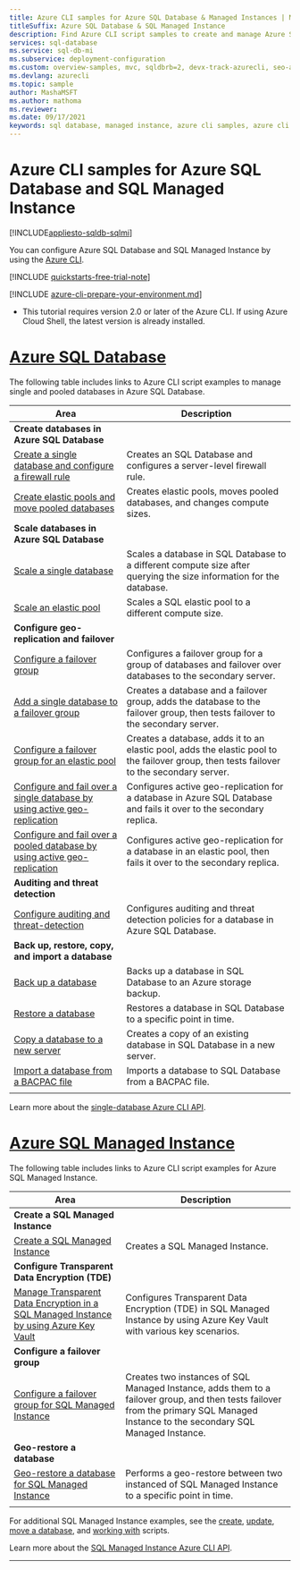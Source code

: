 ```yaml
---
title: Azure CLI samples for Azure SQL Database & Managed Instances | Microsoft Docs
titleSuffix: Azure SQL Database & SQL Managed Instance 
description: Find Azure CLI script samples to create and manage Azure SQL Database and Azure SQL Managed Instance.
services: sql-database
ms.service: sql-db-mi
ms.subservice: deployment-configuration
ms.custom: overview-samples, mvc, sqldbrb=2, devx-track-azurecli, seo-azure-cli
ms.devlang: azurecli
ms.topic: sample
author: MashaMSFT
ms.author: mathoma
ms.reviewer:
ms.date: 09/17/2021
keywords: sql database, managed instance, azure cli samples, azure cli examples, azure cli code samples, azure cli script examples
---
```


# Azure CLI samples for Azure SQL Database and SQL Managed Instance 
 
[!INCLUDE[appliesto-sqldb-sqlmi](../includes/appliesto-sqldb-sqlmi.md)]

You can configure Azure SQL Database and SQL Managed Instance by using the <a href="/cli/azure">Azure CLI</a>.

[!INCLUDE [quickstarts-free-trial-note](../../../includes/quickstarts-free-trial-note.md)]

[!INCLUDE [azure-cli-prepare-your-environment.md](../../../includes/azure-cli-prepare-your-environment.md)]

 - This tutorial requires version 2.0 or later of the Azure CLI. If using Azure Cloud Shell, the latest version is already installed.

# [Azure SQL Database](#tab/single-database)

The following table includes links to Azure CLI script examples to manage single and pooled databases in Azure SQL Database. 

|Area|Description|
|---|---|
|**Create databases in Azure SQL Database**||
| [Create a single database and configure a firewall rule](scripts/create-and-configure-database-cli.md) | Creates an SQL Database and configures a server-level firewall rule. |
| [Create elastic pools and move pooled databases](scripts/move-database-between-elastic-pools-cli.md) | Creates elastic pools, moves pooled databases, and changes compute sizes. |
|**Scale databases in Azure SQL Database**||
| [Scale a single database](scripts/monitor-and-scale-database-cli.md) | Scales a database in SQL Database to a different compute size after querying the size information for the database. |
| [Scale an elastic pool](scripts/scale-pool-cli.md) | Scales a SQL elastic pool to a different compute size. |
|**Configure geo-replication and failover**||
| [Configure a failover group](scripts/setup-geodr-and-failover-group-cli.md) | Configures a failover group for a group of databases and failover over databases to the secondary server. |
| [Add a single database to a failover group](scripts/add-database-to-failover-group-cli.md)| Creates a database and a failover group, adds the database to the failover group, then tests failover to the secondary server. |
| [Configure a failover group for an elastic pool](scripts/add-elastic-pool-to-failover-group-cli.md) | Creates a database, adds it to an elastic pool, adds the elastic pool to the failover group, then tests failover to the secondary server. |
| [Configure and fail over a single database by using active geo-replication](scripts/setup-geodr-and-failover-database-cli.md)| Configures active geo-replication for a database in Azure SQL Database and fails it over to the secondary replica. |
| [Configure and fail over a pooled database by using active geo-replication](scripts/setup-geodr-and-failover-pool-cli.md)| Configures active geo-replication for a database in an elastic pool, then fails it over to the secondary replica. |
| **Auditing and threat detection** |
| [Configure auditing and threat-detection](scripts/auditing-and-threat-detection-cli.md)| Configures auditing and threat detection policies for a database in Azure SQL Database. |
| **Back up, restore, copy, and import a database**||
| [Back up a database](scripts/backup-database-cli.md)| Backs up a database in SQL Database to an Azure storage backup. |
| [Restore a database](scripts/restore-database-cli.md)| Restores a database in SQL Database to a specific point in time. |
| [Copy a database to a new server](scripts/copy-database-to-new-server-cli.md) | Creates a copy of an existing database in SQL Database in a new server. |
| [Import a database from a BACPAC file](scripts/import-from-bacpac-cli.md)| Imports a database to SQL Database from a BACPAC file. |
|||

Learn more about the [single-database Azure CLI API](single-database-manage.md#the-azure-cli).

# [Azure SQL Managed Instance](#tab/managed-instance)

The following table includes links to Azure CLI script examples for Azure SQL Managed Instance.

|Area|Description|
|---|---|
| **Create a SQL Managed Instance**||
| [Create a SQL Managed Instance](../managed-instance/scripts/create-configure-managed-instance-cli.md)| Creates a SQL Managed Instance. |
| **Configure Transparent Data Encryption (TDE)**||
| [Manage Transparent Data Encryption in a SQL Managed Instance by using Azure Key Vault](../managed-instance/scripts/transparent-data-encryption-byok-sql-managed-instance-cli.md)| Configures Transparent Data Encryption (TDE) in SQL Managed Instance by using Azure Key Vault with various key scenarios. |
|**Configure a failover group**||
| [Configure a failover group for SQL Managed Instance](../managed-instance/scripts/add-managed-instance-to-failover-group-cli.md) | Creates two instances of SQL Managed Instance, adds them to a failover group, and then tests failover from the primary SQL Managed Instance to the secondary SQL Managed Instance. |
|**Geo-restore a database**|
| [Geo-restore a database for SQL Managed Instance](../managed-instance/scripts/restore-geo-backup-cli.md) | Performs a geo-restore between two instanced of SQL Managed Instance to a specific point in time. |
|||

For additional SQL Managed Instance examples, see the [create](/archive/blogs/sqlserverstorageengine/create-azure-sql-managed-instance-using-azure-cli), [update](/archive/blogs/sqlserverstorageengine/modify-azure-sql-database-managed-instance-using-azure-cli), [move a database](/archive/blogs/sqlserverstorageengine/cross-instance-point-in-time-restore-in-azure-sql-database-managed-instance), and [working with](https://medium.com/azure-sqldb-managed-instance/working-with-sql-managed-instance-using-azure-cli-611795fe0b44) scripts.

Learn more about the [SQL Managed Instance Azure CLI API](../managed-instance/api-references-create-manage-instance.md#azure-cli-create-and-configure-managed-instances).

---